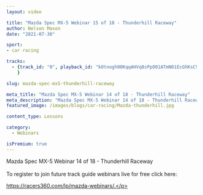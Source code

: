 ```yaml
---
layout: video

title: "Mazda Spec MX-5 Webinar 15 of 18 - Thunderhill Raceway"
author: Nelson Mason
date: "2021-07-30"

sport:
- car racing

tracks:
  - {track_id: "0", playback_id: "kOtnogh00KqqAHVq8sPpO01ATmN01EcGhKsC9GTmo3gbFU", lesson_name: "Mazda Spec MX-5 Webinar 14 of 18 - Thunderhill Raceway", lesson_desc: "Mazda Spec MX-5 Webinar 14 of 18 - Thunderhill Raceway<br /> <br />To register to join future track guide webinars live for free click here: <a href='https://racers360.com/lp/mazda-webinars/' target='_blank'><p class='rc-text-blue'>https://racers360.com/lp/mazda-webinars/.</p></a><br /><br /> <li class='rc-webinar-entry'><p class='rc-text rc-webinar-date'>3/21 8pm est.</p><span></span><p class='rc-text rc-webinar-name'>Utah Motorsports Campus</p></li><li class='rc-webinar-entry'><p class='rc-text rc-webinar-date'>4/11 8pm est.</p><span></span><p class='rc-text rc-webinar-name'>Buttonwillow Raceway Park</p></li><li class='rc-webinar-entry'><p class='rc-text rc-webinar-date'>4/22 8pm est.</p><span></span><p class='rc-text rc-webinar-name'>Summit Point</p></li><li class='rc-webinar-entry'><p class='rc-text rc-webinar-date'>4/28 8pm est.</p><span></span><p class='rc-text rc-webinar-name'>Blackhawk Farms Raceway</p></li><li class='rc-webinar-entry'><p class='rc-text rc-webinar-date'>5/05 8pm est.</p><span></span><p class='rc-text rc-webinar-name'>Virginia International Raceway</p></li><li class='rc-webinar-entry'><p class='rc-text rc-webinar-date'>5/16 8pm est.</p><span></span><p class='rc-text rc-webinar-name'>Pueblo Motorsports Park</p></li><li class='rc-webinar-entry'><p class='rc-text rc-webinar-date'>5/26 8pm est.</p><span></span><p class='rc-text rc-webinar-name'>WeatherTech Racway Laguna Seca</p></li><li class='rc-webinar-entry'><p class='rc-text rc-webinar-date'>6/03 8pm est.</p><span></span><p class='rc-text rc-webinar-name'>Hallett Motor Racing Circuit</p></li><li class='rc-webinar-entry'><p class='rc-text rc-webinar-date'>6/09 8pm est.</p><span></span><p class='rc-text rc-webinar-name'>Lime Rock Park</p></li><li class='rc-webinar-entry'><p class='rc-text rc-webinar-date'>6/20 8pm est.</p><span></span><p class='rc-text rc-webinar-name'>Sonoma Raceway</p></li><li class='rc-webinar-entry'><p class='rc-text rc-webinar-date'>6/30 8pm est.</p><span></span><p class='rc-text rc-webinar-name'>Watkins Glen International</p></li><li class='rc-webinar-entry'><p class='rc-text rc-webinar-date'>7/08 8pm est.</p><span></span><p class='rc-text rc-webinar-name'>Road America</p></li><li class='rc-webinar-entry'><p class='rc-text rc-webinar-date'>7/18 8pm est.</p><span></span><p class='rc-text rc-webinar-name'>Circuit of The Americas</p></li><li class='rc-webinar-entry'><p class='rc-text rc-webinar-date'>7/29 8pm est.</p><span></span><p class='rc-text rc-webinar-name'>Thunderhill Raceway</p></li><li class='rc-webinar-entry'><p class='rc-text rc-webinar-date'>8/08 8pm est.</p><span></span><p class='rc-text rc-webinar-name'>High Plains Raceway</p></li><li class='rc-webinar-entry'><p class='rc-text rc-webinar-date'>8/22 8pm est.</p><span></span><p class='rc-text rc-webinar-name'>Mid-Ohio Sports Car Course</p></li><li class='rc-webinar-entry'><p class='rc-text rc-webinar-date'>9/02 8pm est.</p><span></span><p class='rc-text rc-webinar-name'>Sebring International</p></li><li class='rc-webinar-entry'><p class='rc-text rc-webinar-date'>11/03 8pm est.</p><span></span><p class='rc-text rc-webinar-name'>Road Atlanta ARRC</p></li>"
	}

slug: mazda-spec-mx5-thunderhill-raceway

meta_title: "Mazda Spec MX-5 Webinar 14 of 18 - Thunderhill Raceway"
meta_description: "Mazda Spec MX-5 Webinar 14 of 18 - Thunderhill Raceway. To register to join future track guide webinars live for free click here: https://racers360.com/lp/mazda-webinars/"
featured_image: /images/blogs/car-racing/Mazda-thunderhill.jpg

content_type: Lessons

category:
  - Webinars

isPremium: true
---
```


Mazda Spec MX-5 Webinar 14 of 18 - Thunderhill Raceway <br /> <br />To register to join future track guide webinars live for free click here: <a href='https://racers360.com/lp/mazda-webinars/' target='_blank'><p class='rc-text-blue'>https://racers360.com/lp/mazda-webinars/.</p></a>
